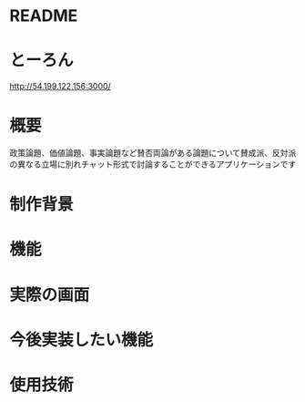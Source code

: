 # README

# とーろん

http://54.199.122.156:3000/ 

# 概要
  政策論題、価値論題、事実論題など賛否両論がある論題について賛成派、反対派の異なる立場に別れチャット形式で討論することができるアプリケーションです

# 制作背景

# 機能

# 実際の画面

# 今後実装したい機能

# 使用技術


